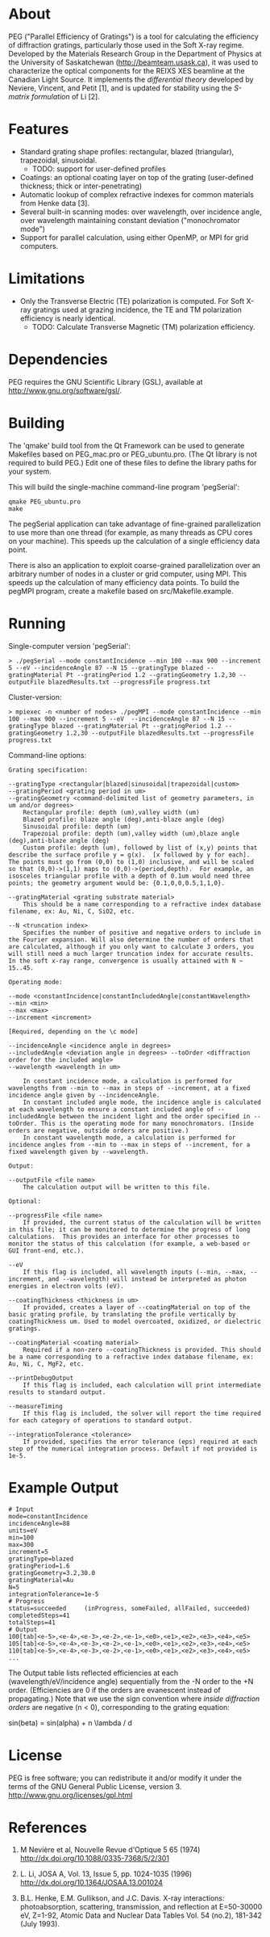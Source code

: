 About
========

PEG ("Parallel Efficiency of Gratings") is a tool for calculating the efficiency of diffraction gratings, particularly those used in the Soft X-ray regime.  Developed by the Materials Research Group in the Department of Physics at the University of Saskatchewan (http://beamteam.usask.ca), it was used to characterize the optical components for the REIXS XES beamline at the Canadian Light Source. It implements the _differential theory_ developed by Neviere, Vincent, and Petit [1], and is updated for stability using the _S-matrix formulation_ of Li [2].

Features
========

- Standard grating shape profiles: rectangular, blazed (triangular), trapezoidal, sinusoidal.
	- TODO: support for user-defined profiles
- Coatings: an optional coating layer on top of the grating (user-defined thickness; thick or inter-penetrating)
- Automatic lookup of complex refractive indexes for common materials from Henke data [3].
- Several built-in scanning modes: over wavelength, over incidence angle, over wavelength maintaining constant deviation ("monochromator mode")
- Support for parallel calculation, using either OpenMP, or MPI for grid computers.

Limitations
========

- Only the Transverse Electric (TE) polarization is computed. For Soft X-ray gratings used at grazing incidence, the TE and TM polarization efficiency is nearly identical.
	- TODO: Calculate Transverse Magnetic (TM) polarization efficiency.

Dependencies
========

PEG requires the GNU Scientific Library (GSL), available at http://www.gnu.org/software/gsl/.

Building
========

The 'qmake' build tool from the Qt Framework can be used to generate Makefiles based on PEG_mac.pro or PEG_ubuntu.pro.  (The Qt library is not required to build PEG.)  Edit one of these files to define the library paths for your system.

This will build the single-machine command-line program 'pegSerial':

```
qmake PEG_ubuntu.pro
make
```

The pegSerial application can take advantage of fine-grained parallelization to use more than one thread (for example, as many threads as CPU cores on your machine). This speeds up the calculation of a single efficiency data point.

There is also an application to exploit coarse-grained parallelization over an arbitrary number of nodes in a cluster or grid computer, using MPI. This speeds up the calculation of many efficiency data points.  To build the pegMPI program, create a makefile based on src/Makefile.example.

Running
========

Single-computer version 'pegSerial':

```
> ./pegSerial --mode constantIncidence --min 100 --max 900 --increment 5 --eV --incidenceAngle 87 --N 15 --gratingType blazed --gratingMaterial Pt --gratingPeriod 1.2 --gratingGeometry 1.2,30 --outputFile blazedResults.txt --progressFile progress.txt
```

Cluster-version:

```
> mpiexec -n <number of nodes> ./pegMPI --mode constantIncidence --min 100 --max 900 --increment 5 --eV  --incidenceAngle 87 --N 15 --gratingType blazed --gratingMaterial Pt --gratingPeriod 1.2 --gratingGeometry 1.2,30 --outputFile blazedResults.txt --progressFile progress.txt
```

Command-line options:
```
Grating specification:

--gratingType <rectangular|blazed|sinusoidal|trapezoidal|custom>
--gratingPeriod <grating period in um>
--gratingGeometry <command-delimited list of geometry parameters, in um and/or degrees>
	Rectangular profile: depth (um),valley width (um)
	Blazed profile: blaze angle (deg),anti-blaze angle (deg)
	Sinusoidal profile: depth (um)
	Trapezoial profile: depth (um),valley width (um),blaze angle (deg),anti-blaze angle (deg)
	Custom profile: depth (um), followed by list of (x,y) points that describe the surface profile y = g(x).  [x followed by y for each].  The points must go from (0,0) to (1,0) inclusive, and will be scaled so that (0,0)->(1,1) maps to (0,0)->(period,depth).  For example, an isosceles triangular profile with a depth of 0.1um would need three points; the geometry argument would be: {0.1,0,0,0.5,1,1,0}.

--gratingMaterial <grating substrate material>
	This should be a name corresponding to a refractive index database filename, ex: Au, Ni, C, SiO2, etc.
	
--N <truncation index>
	Specifies the number of positive and negative orders to include in the Fourier expansion. Will also determine the number of orders that are calculated, although if you only want to calculate 3 orders, you will still need a much larger truncation index for accurate results.  In the soft x-ray range, convergence is usually attained with N ~ 15..45.

Operating mode:

--mode <constantIncidence|constantIncludedAngle|constantWavelength>
--min <min>
--max <max>
--increment <increment>

[Required, depending on the \c mode]

--incidenceAngle <incidence angle in degrees>
--includedAngle <deviation angle in degrees> --toOrder <diffraction order for the included angle>
--wavelength <wavelength in um>

	In constant incidence mode, a calculation is performed for wavelengths from --min to --max in steps of --increment, at a fixed incidence angle given by --incidenceAngle.
	In constant included angle mode, the incidence angle is calculated at each wavelength to ensure a constant included angle of --includedAngle between the incident light and the order specified in --toOrder. This is the operating mode for many monochromators. (Inside orders are negative, outside orders are positive.)
	In constant wavelength mode, a calculation is performed for incidence angles from --min to --max in steps of --increment, for a fixed wavelength given by --wavelength.
	
Output:

--outputFile <file name>
	The calculation output will be written to this file.

Optional:

--progressFile <file name>
	If provided, the current status of the calculation will be written in this file; it can be monitored to determine the progress of long calculations.  This provides an interface for other processes to monitor the status of this calculation (for example, a web-based or GUI front-end, etc.).
	
--eV
	If this flag is included, all wavelength inputs (--min, --max, --increment, and --wavelength) will instead be interpreted as photon energies in electron volts (eV).

--coatingThickness <thickness in um>
	If provided, creates a layer of --coatingMaterial on top of the basic grating profile, by translating the profile vertically by coatingThickness um. Used to model overcoated, oxidized, or dielectric gratings.

--coatingMaterial <coating material>
	Required if a non-zero --coatingThickness is provided. This should be a name corresponding to a refractive index database filename, ex: Au, Ni, C, MgF2, etc.
	
--printDebugOutput
	If this flag is included, each calculation will print intermediate results to standard output.

--measureTiming
	If this flag is included, the solver will report the time required for each category of operations to standard output.

--integrationTolerance <tolerance>
	If provided, specifies the error tolerance (eps) required at each step of the numerical integration process. Default if not provided is 1e-5.
```

Example Output
========

```
# Input
mode=constantIncidence
incidenceAngle=88
units=eV
min=100
max=300
increment=5
gratingType=blazed
gratingPeriod=1.6
gratingGeometry=3.2,30.0
gratingMaterial=Au
N=5
integrationTolerance=1e-5
# Progress
status=succeeded     (inProgress, someFailed, allFailed, succeeded)
completedSteps=41
totalSteps=41
# Output
100[tab]<e-5>,<e-4>,<e-3>,<e-2>,<e-1>,<e0>,<e1>,<e2>,<e3>,<e4>,<e5>
105[tab]<e-5>,<e-4>,<e-3>,<e-2>,<e-1>,<e0>,<e1>,<e2>,<e3>,<e4>,<e5>
110[tab]<e-5>,<e-4>,<e-3>,<e-2>,<e-1>,<e0>,<e1>,<e2>,<e3>,<e4>,<e5>
...
```

The Output table lists reflected efficiencies at each (wavelength/eV/incidence angle) sequentially from the -N order to the +N order.  (Efficiencies are 0 if the orders are evanescent instead of propagating.)  Note that we use the sign convention where _inside diffraction orders_ are negative (n < 0), corresponding to the grating equation:

sin(beta) = sin(alpha) + n \lambda / d

License
========
PEG is free software; you can redistribute it and/or modify it under the terms of the GNU General Public License, version 3. http://www.gnu.org/licenses/gpl.html


References
========

1. M Nevière et al, Nouvelle Revue d'Optique 5 65 (1974) http://dx.doi.org/10.1088/0335-7368/5/2/301

2. L. Li, JOSA A, Vol. 13, Issue 5, pp. 1024-1035 (1996)
http://dx.doi.org/10.1364/JOSAA.13.001024

3. B.L. Henke, E.M. Gullikson, and J.C. Davis. X-ray interactions: photoabsorption, scattering, transmission, and reflection at E=50-30000 eV, Z=1-92, Atomic Data and Nuclear Data Tables Vol. 54 (no.2), 181-342 (July 1993).